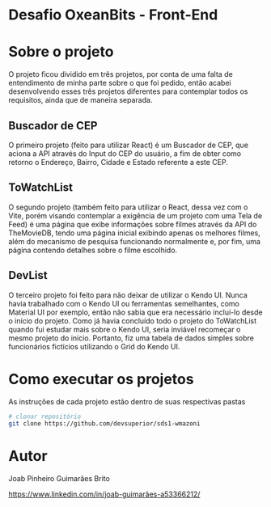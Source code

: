 # Desafio OxeanBits - Front-End

# Sobre o projeto

O projeto ficou dividido em três projetos, por conta de uma falta de entendimento de minha parte sobre o que foi pedido, então acabei desenvolvendo esses três projetos diferentes para contemplar todos os requisitos, ainda que de maneira separada.

## Buscador de CEP
O primeiro projeto (feito para utilizar React) é um Buscador de CEP, que aciona a API através do Input do CEP do usuário, a fim de obter como retorno o Endereço, Bairro, Cidade e Estado referente a este CEP.

## ToWatchList
O segundo projeto (também feito para utilizar o React, dessa vez com o Vite, porém visando contemplar a exigência de um projeto com uma Tela de Feed) é uma página que exibe informações sobre filmes através da API do TheMovieDB, tendo uma página inicial exibindo apenas os melhores filmes, além do mecanismo de pesquisa funcionando normalmente e, por fim, uma página contendo detalhes sobre o filme escolhido.

## DevList
O terceiro projeto foi feito para não deixar de utilizar o Kendo UI. Nunca havia trabalhado com o Kendo UI ou ferramentas semelhantes, como Material UI por exemplo, então não sabia que era necessário incluí-lo desde o início do projeto. Como já havia concluído todo o projeto do ToWatchList quando fui estudar mais sobre o Kendo UI, seria inviável recomeçar o mesmo projeto do início. Portanto, fiz uma tabela de dados simples sobre funcionários fictícios utilizando o Grid do Kendo UI.

# Como executar os projetos

As instruções de cada projeto estão dentro de suas respectivas pastas

```bash
# clonar repositório
git clone https://github.com/devsuperior/sds1-wmazoni
```

# Autor

Joab Pinheiro Guimarães Brito

https://www.linkedin.com/in/joab-guimarães-a53366212/